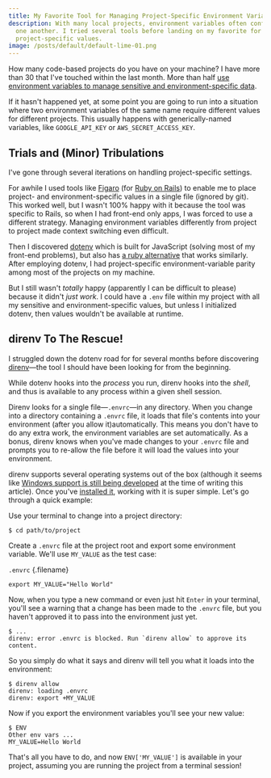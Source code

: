 ```yaml
---
title: My Favorite Tool for Managing Project-Specific Environment Variables
description: With many local projects, environment variables often conflict with
  one another. I tried several tools before landing on my favorite for managing
  project-specific values.
image: /posts/default/default-lime-01.png
---
```


How many code-based projects do you have on your machine? I have more than 30 that I've touched within the last month. More than half [use environment variables to manage sensitive and environment-specific data](/posts/when-to-use-environment-variables/).

If it hasn't happened yet, at some point you are going to run into a situation where two environment variables of the same name require different values for different projects. This usually happens with generically-named variables, like `GOOGLE_API_KEY` or `AWS_SECRET_ACCESS_KEY`.

## Trials and (Minor) Tribulations

I've gone through several iterations on handling project-specific settings.

For awhile I used tools like [Figaro](https://github.com/laserlemon/figaro) (for [Ruby on Rails](https://rubyonrails.org/)) to enable me to place project- and environment-specific values in a single file (ignored by git). This worked well, but I wasn't 100% happy with it because the tool was specific to Rails, so when I had front-end only apps, I was forced to use a different strategy. Managing environment variables differently from project to project made context switching even difficult.

Then I discovered [dotenv](https://www.npmjs.com/package/dotenv) which is built for JavaScript (solving most of my front-end problems), but also has [a ruby alternative](https://github.com/bkeepers/dotenv) that works similarly. After employing dotenv, I had project-specific environment-variable parity among most of the projects on my machine.

But I still wasn't _totally_ happy (apparently I can be difficult to please) because it didn't _just work_. I could have a `.env` file within my project with all my sensitive and environment-specific values, but unless I initialized dotenv, then values wouldn't be available at runtime.

## direnv To The Rescue!

I struggled down the dotenv road for for several months before discovering [direnv](https://direnv.net/)—the tool I should have been looking for from the beginning.

While dotenv hooks into the _process_ you run, direnv hooks into the _shell_, and thus is available to any process within a given shell session.

Direnv looks for a single file—`.envrc`—in any directory. When you change into a directory containing a `.envrc` file, it loads that file's contents into your environment (after you allow it)automatically. This means you don't have to do any extra work, the environment variables are set automatically. As a bonus, direnv knows when you've made changes to your `.envrc` file and prompts you to re-allow the file before it will load the values into your environment.

direnv supports several operating systems out of the box (although it seems like [Windows support is still being developed](https://github.com/direnv/direnv/issues/343) at the time of writing this article). Once you've [installed it](https://direnv.net/), working with it is super simple. Let's go through a quick example:

Use your terminal to change into a project directory:

    $ cd path/to/project

Create a `.envrc` file at the project root and export some environment variable. We'll use `MY_VALUE` as the test case:

`.envrc` {.filename}

```shell
export MY_VALUE="Hello World"
```

Now, when you type a new command or even just hit `Enter` in your terminal, you'll see a warning that a change has been made to the `.envrc` file, but you haven't approved it to pass into the environment just yet.

    $ ...
    direnv: error .envrc is blocked. Run `direnv allow` to approve its content.

So you simply do what it says and direnv will tell you what it loads into the environment:

    $ direnv allow
    direnv: loading .envrc
    direnv: export +MY_VALUE

Now if you export the environment variables you'll see your new value:

    $ ENV
    Other env vars ...
    MY_VALUE=Hello World

That's all you have to do, and now `ENV['MY_VALUE']` is available in your project, assuming you are running the project from a terminal session!
